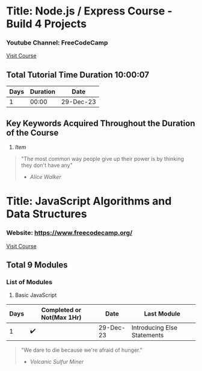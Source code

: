 # Title: Node.js / Express Course - Build 4 Projects
### Youtube Channel: FreeCodeCamp
[Visit Course](https://youtu.be/qwfE7fSVaZM?si=C0IzMjtil5OtqGCT)
## Total Tutorial Time Duration 10:00:07

| Days | Duration | Date |
| -----| ---------| ------|
| 1 | 00:00 | 29-Dec-23|

## Key Keywords Acquired Throughout the Duration of the Course
1. *Item*

> "The most common way people give up their power is by thinking they don't have any"
> - *Alice Walker*

# Title: JavaScript Algorithms and Data Structures
### Website: https://www.freecodecamp.org/

[Visit Course](https://www.freecodecamp.org/learn/)
## Total 9 Modules

### List of Modules
1. Basic JavaScript

| Days | Completed or Not(Max 1Hr) | Date | Last Module |
| -----| ---------| ---------| -------| 
| 1 | :heavy_check_mark: | 29-Dec-23| Introducing Else Statements |

> "We dare to die because we're afraid of hunger."
> - *Volcanic Sulfur Miner*

<!-- 
Markdown Syntax
:heavy_multiplication_x: 
> "Your quote goes here."
> - *Person's Name*
-->
